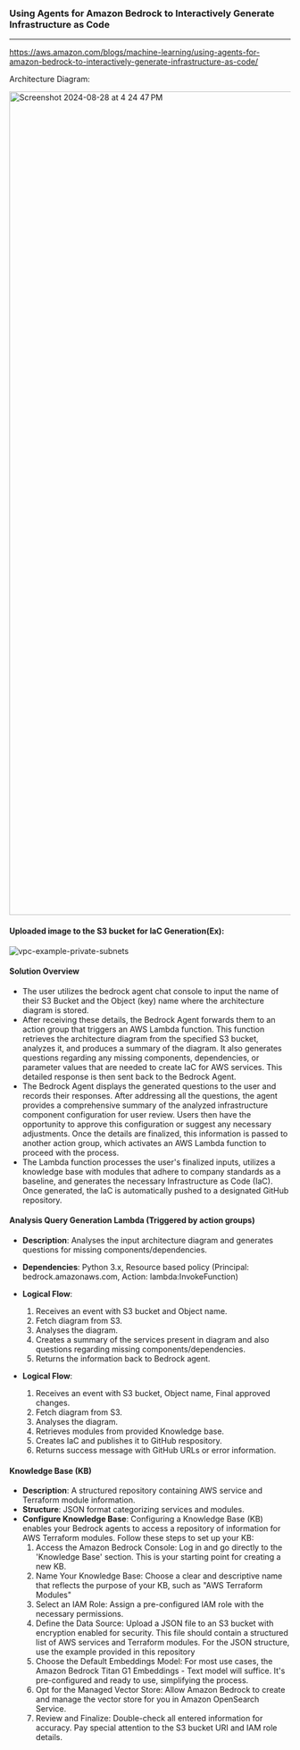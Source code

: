 ### Using Agents for Amazon Bedrock to Interactively Generate Infrastructure as Code

---
https://aws.amazon.com/blogs/machine-learning/using-agents-for-amazon-bedrock-to-interactively-generate-infrastructure-as-code/

Architecture Diagram:

<img width="1475" alt="Screenshot 2024-08-28 at 4 24 47 PM" src="https://github.com/user-attachments/assets/8f79ea42-e022-41e7-9a22-fd932331d9d8">

#### Uploaded image to the S3 bucket for IaC Generation(Ex):
![vpc-example-private-subnets](https://github.com/user-attachments/assets/94e9fdc6-5d69-4f3e-8d19-35b445a8c64a)

#### Solution Overview
- The user utilizes the bedrock agent chat console to input the name of their S3 Bucket and the Object (key) name where the architecture diagram is stored.  
- After receiving these details, the Bedrock Agent forwards them to an action group that triggers an AWS Lambda function. This function retrieves the architecture diagram from the specified S3 bucket, analyzes it, and produces a summary of the diagram. It also generates questions regarding any missing components, dependencies, or parameter values that are needed to create IaC for AWS services. This detailed response is then sent back to the Bedrock Agent.
- The Bedrock Agent displays the generated questions to the user and records their responses. After addressing all the questions, the agent provides a comprehensive summary of the analyzed infrastructure component configuration for user review. Users then have the opportunity to approve this configuration or suggest any necessary adjustments. Once the details are finalized, this information is passed to another action group, which activates an AWS Lambda function to proceed with the process.
- The Lambda function processes the user's finalized inputs, utilizes a knowledge base with modules that adhere to company standards as a baseline, and generates the necessary Infrastructure as Code (IaC). Once generated, the IaC is automatically pushed to a designated GitHub repository.

#### Analysis Query Generation Lambda (Triggered by action groups)
- **Description**: Analyses the input architecture diagram and generates questions for missing components/dependencies.
- **Dependencies**: Python 3.x, Resource based policy (Principal: bedrock.amazonaws.com, Action: lambda:InvokeFunction)
- **Logical Flow**:
  1. Receives an event with S3 bucket and Object name.
  2. Fetch diagram from S3.
  3. Analyses the diagram.
  4. Creates a summary of the services present in diagram and also questions regarding missing components/dependencies.
  5. Returns the information back to Bedrock agent.
 
- **Logical Flow**:
  1. Receives an event with S3 bucket, Object name, Final approved changes.
  2. Fetch diagram from S3.
  3. Analyses the diagram.
  4. Retrieves modules from provided Knowledge base.
  5. Creates IaC and publishes it to GitHub respository.
  6. Returns success message with GitHub URLs or error information.

#### Knowledge Base (KB)
- **Description**: A structured repository containing AWS service and Terraform module information.
- **Structure**: JSON format categorizing services and modules.
- **Configure Knowledge Base**: Configuring a Knowledge Base (KB) enables your Bedrock agents to access a repository of information for AWS Terraform modules. Follow these steps to set up your KB:
  1. Access the Amazon Bedrock Console: Log in and go directly to the 'Knowledge Base' section. This is your starting point for creating a new KB.
  2. Name Your Knowledge Base: Choose a clear and descriptive name that reflects the purpose of your KB, such as "AWS Terraform Modules"
  3. Select an IAM Role: Assign a pre-configured IAM role with the necessary permissions. 
  4. Define the Data Source: Upload a JSON file to an S3 bucket with encryption enabled for security. This file should contain a structured list of AWS services and Terraform modules. For the JSON structure, use the example provided in this repository
  5. Choose the Default Embeddings Model: For most use cases, the Amazon Bedrock Titan G1 Embeddings - Text model will suffice. It's pre-configured and ready to use, simplifying the process.
  6. Opt for the Managed Vector Store: Allow Amazon Bedrock to create and manage the vector store for you in Amazon OpenSearch Service.
  7. Review and Finalize: Double-check all entered information for accuracy. Pay special attention to the S3 bucket URI and IAM role details.


